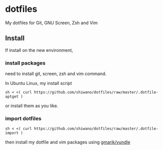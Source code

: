 dotfiles
========

My dotfiles for Git, GNU Screen, Zsh and Vim

Install
-------

If install on the new environment,

### install packages

need to install git, screen, zsh and vim command.

In Ubuntu Linux, my install script

    sh < <( curl https://github.com/shiwano/dotfiles/raw/master/.dotfile-aptget )

or install them as you like.

### import dotfiles

    sh < <( curl https://github.com/shiwano/dotfiles/raw/master/.dotfile-import )

then install my dotfile and vim packages using [gmarik/vundle](https://github.com/gmarik/vundle)


